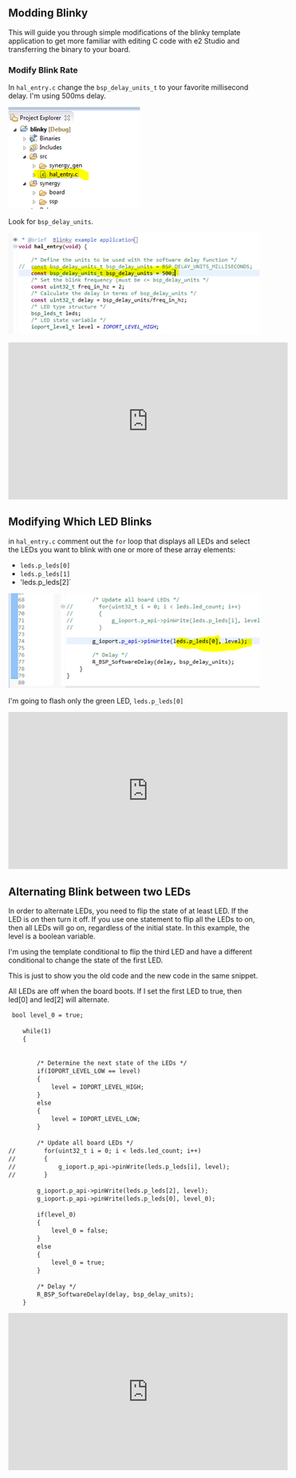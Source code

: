 ## Modding Blinky

This will guide you through simple modifications of the blinky template application
to get more familiar with editing C code with e2 Studio and transferring the binary
to your board.

### Modify Blink Rate

In `hal_entry.c` change the `bsp_delay_units_t` to your favorite millisecond delay. I'm using 500ms delay.

![](img/blinky-mods/rate.png)

Look for `bsp_delay_units`. 

![](img/blinky-mods/500ms.png)

<iframe width="560" height="315" src="https://www.youtube.com/embed/_fXya_Rx5Lg" frameborder="0" allowfullscreen></iframe>

## Modifying Which LED Blinks 

in `hal_entry.c` comment out the `for` loop that displays all LEDs and select the LEDs you want to blink with one or more of these array elements:

- `leds.p_leds[0]`
- `leds.p_leds[1]`
- 'leds.p_leds[2]`

![](img/blinky-mods/whichled.png)

I'm going to flash only the green LED, `leds.p_leds[0]`

<iframe width="560" height="315" src="https://www.youtube.com/embed/8H9B5rBN7po" frameborder="0" allowfullscreen></iframe>

## Alternating Blink between two LEDs

In order to alternate LEDs, you need to flip the state of at least LED. If the LED is *on* then turn it off.
If you use one statement to flip all the LEDs to on, then all LEDs will go on, regardless of the
initial state. In this example, the level is a boolean variable. 

I'm using the template conditional to flip the third LED and have a different conditional to
change the state of the first LED. 

This is just to show you the old code and the new code in the same snippet. 

All LEDs are off when the board boots. If I set the first LED to true, then led[0] and led[2] will alternate.

     bool level_0 = true;

        while(1)
        {


            /* Determine the next state of the LEDs */
            if(IOPORT_LEVEL_LOW == level)
            {
                level = IOPORT_LEVEL_HIGH;
            }
            else
            {
                level = IOPORT_LEVEL_LOW;
            }

            /* Update all board LEDs */
    //        for(uint32_t i = 0; i < leds.led_count; i++)
    //        {
    //            g_ioport.p_api->pinWrite(leds.p_leds[i], level);
    //        }

            g_ioport.p_api->pinWrite(leds.p_leds[2], level);
            g_ioport.p_api->pinWrite(leds.p_leds[0], level_0);

            if(level_0)
            {
                level_0 = false;
            }
            else
            {
                level_0 = true;
            }

            /* Delay */
            R_BSP_SoftwareDelay(delay, bsp_delay_units);
        }

<iframe width="560" height="315" src="https://www.youtube.com/embed/bLeTWXHZIlk" frameborder="0" allowfullscreen></iframe>